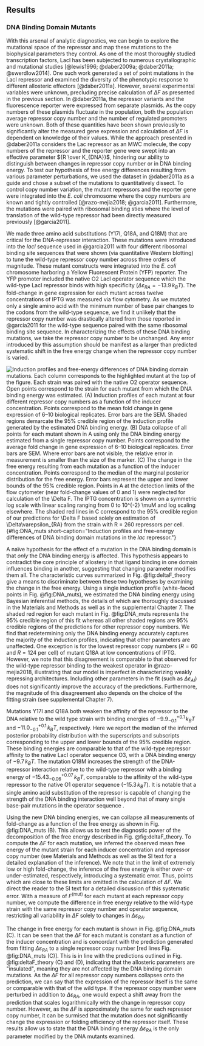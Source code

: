 ## Results
### DNA Binding Domain Mutants

With this arsenal of analytic diagnostics, we can begin to explore the
mutational space of the repressor and map these mutations to the
biophysical parameters they control. As one of the most thoroughly
studied transcription factors, LacI has been subjected to numerous
crystallographic and mutational studies [@lewis1996; @daber2009a; @daber2011a; @swerdlow2014]. One such work generated a set
of point mutations in the LacI repressor and examined the diversity of
the phenotypic response to different allosteric effectors [@daber2011a]. However,
several experimental variables were unknown, precluding precise
calculation of $\Delta F$ as presented in the previous section. In
@daber2011a, the repressor variants and the fluorescence reporter were
expressed from separate plasmids. As the copy numbers of these plasmids
fluctuate in the population, both the population average repressor copy
number and the number of regulated promoters were unknown. Both of these
quantities have been shown previously to significantly alter the
measured gene expression and calculation of $\Delta F$ is dependent on
knowledge of their values. While the approach presented in 
@daber2011a considers the Lac repressor as an MWC molecule, the copy numbers of the
repressor and the reporter gene were swept into an effective parameter
${R \over K_{DNA}}$, hindering our ability to distinguish between
changes in repressor copy number or in DNA binding energy. To test our
hypothesis of free energy differences resulting from various parameter
perturbations, we used the dataset in @daber2011a as a guide and chose a
subset of the mutations to quantitatively dissect. To control copy
number variation, the mutant repressors and the reporter gene were
integrated into the *E. coli* chromosome where the copy numbers are
known and tightly controlled [@razo-mejia2018; @garcia2011]. Furthermore, the mutations were paired
with ribosomal binding sties where the level of translation of the
wild-type repressor had been directly measured previously [@garcia2011].

We made three amino acid substitutions (Y17I, Q18A, and Q18M) that are
critical for the DNA-repressor interaction. These mutations were
introduced into the *lacI* sequence used in @garcia2011
with four different ribosomal binding site sequences that were shown
(via quantitative Western blotting) to tune the wild-type repressor copy
number across three orders of magnitude. These mutant constructs were
integrated into the *E. coli* chromosome harboring a Yellow Fluorescent
Protein (YFP) reporter. The YFP promoter included the native O2 LacI
operator sequence which the wild-type LacI repressor binds with high
specificity ($\Delta\varepsilon_{RA} = -13.9\, k_BT$). The fold-change
in gene expression for each mutant across twelve concentrations of IPTG
was measured via flow cytometry. As we mutated only a single amino acid
with the minimum number of base pair changes to the codons from the
wild-type sequence, we find it unlikely that the repressor copy number
was drastically altered from those reported in @garcia2011 for the wild-type
sequence paired with the same ribosomal binding site sequence. In
characterizing the effects of these DNA binding mutations, we take the
repressor copy number to be unchanged. Any error introduced by this
assumption should be manifest as a larger than predicted systematic
shift in the free energy change when the repressor copy number is
varied.

![**Induction profiles and free-energy differences of DNA binding domain
mutations.** Each column corresponds to the highlighted mutant at the top of
the figure. Each strain was paired with the native O2 operator sequence. Open
points correspond to the strain for each mutant from which the DNA binding
energy was estimated. (A) Induction profiles of each mutant at four different
repressor copy numbers as a function of the inducer concentration. Points
correspond to the mean fold change in gene expression of 6–10 biological
replicates. Error bars are the SEM. Shaded regions demarcate the 95\% credible
region of the induction profile generated by the estimated DNA binding
energy. (B) Data collapse of all points for each mutant shown in A using only
the DNA binding energy estimated from a single repressor copy number. Points
correspond to the average fold change in gene expression of 6–10 biological
replicates. Error bars are SEM. Where error bars are not visible, the
relative error in measurement is smaller than the size of the marker. (C) The
change in the free energy resulting from each mutation as a function of the
inducer concentration. Points correspond to the median of the marginal
posterior distribution for the free energy. Error bars represent the upper
and lower bounds of the 95\% credible region. Points in A at the detection
limits of the flow cytometer (near fold-change values of 0 and 1) were
neglected for calculation of the $\Delta F$. The IPTG concentration is shown on a
symmetric log scale with linear scaling ranging from 0 to $10^{-2}$ $\mu$M and log
scaling elsewhere. The shaded red lines in C correspond to the 95% credible
region of our predictions for $\Delta F$ based solely on estimation of
$\Delta\varepsilon_{RA}$ from the
strain with $R = 260$ repressors per cell.](ch3_fig3){#fig:DNA_muts
short-caption="Induction profiles and free-energy differences of DNA binding
domain mutations in the *lac* repressor."}

A naïve hypothesis for the effect of a mutation in the DNA binding
domain is that *only* the DNA binding energy is affected. This
hypothesis appears to contradict the core principle of allostery in that
ligand binding in one domain influences binding in another, suggesting
that changing parameter modifies them all. The characteristic curves
summarized in Fig. @fig:deltaF_theory give a
means to discriminate between these two hypotheses by examining the
change in the free energy. Using a single induction profile (white-faced
points in Fig. @fig:DNA_muts), we estimated the DNA
binding energy using Bayesian inferential methods, the details of which
are thoroughly discussed in the Materials and Methods as well as in the
supplemental Chapter 7. The shaded red region for each mutant in Fig.
@fig:DNA_muts represents the 95\% credible region of
this fit whereas all other shaded regions are 95% credible regions of
the predictions for other repressor copy numbers. We find that
redetermining only the DNA binding energy accurately captures the
majority of the induction profiles, indicating that other parameters are
unaffected. One exception is for the lowest repressor copy numbers
($R = 60$ and $R=124$ per cell) of mutant Q18A at low concentrations
of IPTG. However, we note that this disagreement is comparable to that
observed for the wild-type repressor binding to the weakest operator in
@razo-mejia2018, illustrating that our model is imperfect in
characterizing weakly repressing architectures. Including other
parameters in the fit (such as $\Delta\varepsilon_{AI}$) does not
significantly improve the accuracy of the predictions. Furthermore, the
magnitude of this disagreement also depends on the choice of the fitting
strain (see supplemental Chapter 7).

Mutations Y17I and Q18A both weaken the affinity of the repressor to the
DNA relative to the wild type strain with binding energies of
$-9.9 ^{+0.1}_{-0.1}\, k_BT$ and $-11.0^{+0.1}_{-0.1}\, k_BT$,
respectively. Here we report the median of the inferred posterior
probability distribution with the superscripts and subscripts
corresponding to the upper and lower bounds of the 95% credible region.
These binding energies are comparable to that of the wild-type repressor
affinity to the native LacI operator sequence O3, with a DNA binding
energy of $-9.7\, k_BT$. The mutation Q18M increases the strength of
the DNA-repressor interaction relative to the wild-type repressor with a
binding energy of $-15.43^{+0.07}_{-0.06}\, k_BT$, comparable to the
affinity of the wild-type repressor to the native O1 operator sequence
($-15.3\, k_BT$). It is notable that a single amino acid substitution
of the repressor is capable of changing the strength of the DNA binding
interaction well beyond that of many single base-pair mutations in the
operator sequence .

Using the new DNA binding energies, we can collapse all measurements of
fold-change as a function of the free energy as shown in Fig.
@fig:DNA_muts (B). This allows us to test the
diagnostic power of the decomposition of the free energy described in
Fig. @fig:deltaF_theory. To compute the
$\Delta F$ for each mutation, we inferred the observed mean free
energy of the mutant strain for each inducer concentration and repressor
copy number (see Materials and Methods as well as the SI text for a
detailed explanation of the inference). We note that in the limit of
extremely low or high fold-change, the inference of the free energy is
either over- or under-estimated, respectively, introducing a systematic
error. Thus, points which are close to these limits are omitted in the
calculation of $\Delta F$. We direct the reader to the SI text for a
detailed discussion of this systematic error. With a measure of
$F^\mathrm{(mut)}$ for each mutant at each repressor copy number, we
compute the difference in free energy relative to the wild-type strain
with the same repressor copy number and operator sequence, restricting
all variability in $\Delta F$ solely to changes in
$\Delta\varepsilon_{RA}$.

The change in free energy for each mutant is shown in Fig.
@fig:DNA_muts (C). It can be seen that the
$\Delta F$ for each mutant is constant as a function of the inducer
concentration and is concordant with the prediction generated from
fitting $\Delta\varepsilon_{RA}$ to a single repressor copy number
[red lines Fig. @fig:DNA_muts (C)]. This is in
line with the predictions outlined in Fig.
@fig:deltaF_theory (C) and (D), indicating that
the allosteric parameters are "insulated", meaning they are not affected
by the DNA binding domain mutations. As the $\Delta F$ for all
repressor copy numbers collapses onto the prediction, we can say that
the expression of the repressor itself is the same or comparable with
that of the wild type. If the repressor copy number were perturbed in
addition to $\Delta \varepsilon_{RA}$, one would expect a shift away from the prediction
that scales logarithmically with the change in repressor copy number.
However, as the $\Delta F$ is approximately the same for each
repressor copy number, it can be surmised that the mutation does not
significantly change the expression or folding efficiency of the
repressor itself. These results allow us to state that the DNA binding
energy $\Delta\varepsilon_{RA}$ is the only parameter modified by the
DNA mutants examined.
